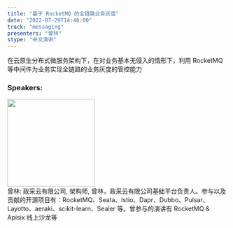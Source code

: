```yaml
---
title: "基于 RocketMQ 的全链路业务灰度"
date: "2022-07-29T14:40:00"
track: "messaging"
presenters: "曾林"
stype: "中文演讲"
---
```

在云原生分布式微服务架构下，在对业务基本无侵入的情形下，利用 RocketMQ 等中间件为业务实现全链路的业务灰度的管控能力
 ### Speakers: 
 <img src="images/speaker/1237.png" width="200" /><br>曾林: 政采云有限公司, 架构师, 曾林，政采云有限公司基础平台负责人。参与以及贡献的开源项目有：RocketMQ、Seata、Istio、Dapr、Dubbo、Pulsar、Layotto、aeraki、scikit-learn、Sealer 等。曾参与的演讲有 RocketMQ & Apisix 线上沙龙等

 
